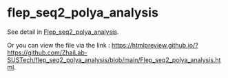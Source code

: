 # flep_seq2_polya_analysis

See detail in [Flep_seq2_polya_analysis](https://github.com/ZhaiLab-SUSTech/flep_seq2_polya_analysis/blob/main/Flep_seq2_polya_analysis.ipynb).

Or you can view the file via the link : https://htmlpreview.github.io/?https://github.com/ZhaiLab-SUSTech/flep_seq2_polya_analysis/blob/main/Flep_seq2_polya_analysis.html.
